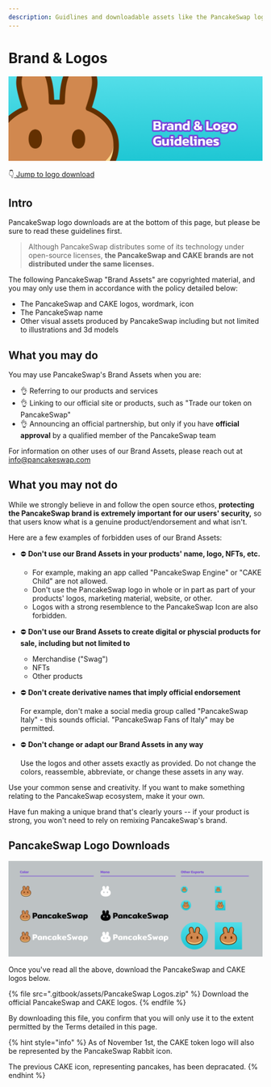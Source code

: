 ```yaml
---
description: Guidlines and downloadable assets like the PancakeSwap logo SVG
---
```


# Brand & Logos

![](<.gitbook/assets/Frame 6.png>)

👇[ Jump to logo download](brand.md#pancakeswap-logo-downloads)

## Intro

PancakeSwap logo downloads are at the bottom of this page, but please be sure to read these guidelines first.

> Although PancakeSwap distributes some of its technology under open-source licenses, **the PancakeSwap and CAKE brands are not distributed under the same licenses.**

The following PancakeSwap "Brand Assets" are copyrighted material, and you may only use them in accordance with the policy detailed below:

* The PancakeSwap and CAKE logos, wordmark, icon
* The PancakeSwap name
* Other visual assets produced by PancakeSwap including but not limited to illustrations and 3d models

## What you may do

You may use PancakeSwap's Brand Assets when you are:

* 👌 Referring to our products and services
* 👌 Linking to our official site or products, such as "Trade our token on PancakeSwap"
* 👌 Announcing an official partnership, but only if you have **official approval** by a qualified member of the PancakeSwap team

For information on other uses of our Brand Assets, please reach out at info@pancakeswap.com

## What you may not do

While we strongly believe in and follow the open source ethos, **protecting the PancakeSwap brand is extremely important for our users' security,** so that users know what is a genuine product/endorsement and what isn't.

Here are a few examples of forbidden uses of our Brand Assets:

* ⛔️ **Don't use our Brand Assets in your products' name, logo, NFTs, etc.**&#x20;
  * For example, making an app called "PancakeSwap Engine" or "CAKE Child" are not allowed.
  * Don't use the PancakeSwap logo in whole or in part as part of your products' logos, marketing material, website, or other.
  * Logos with a strong resemblence to the PancakeSwap Icon are also forbidden.
* ⛔️ **Don't use our Brand Assets to create digital or physcial products for sale, including but not limited to**
  * Merchandise ("Swag")
  * NFTs
  * Other products
*   ⛔️ **Don't create derivative names that imply official endorsement**

    For example, don't make a social media group called "PancakeSwap Italy" - this sounds official. "PancakeSwap Fans of Italy" may be permitted.
*   ⛔️ **Don't change or adapt our Brand Assets in any way**

    Use the logos and other assets exactly as provided. Do not change the colors, reassemble, abbreviate, or change these assets in any way.

Use your common sense and creativity. If you want to make something relating to the PancakeSwap ecosystem, make it your own.

Have fun making a unique brand that's clearly yours -- if your product is strong, you won't need to rely on remixing PancakeSwap's brand.

## PancakeSwap Logo Downloads

![](<.gitbook/assets/Frame 4.png>)

Once you've read all the above, download the PancakeSwap and CAKE logos below.

{% file src=".gitbook/assets/PancakeSwap Logos.zip" %}
Download the official PancakeSwap and CAKE logos.
{% endfile %}

By downloading this file, you confirm that you will only use it to the extent permitted by the Terms detailed in this page.

{% hint style="info" %}
As of November 1st, the CAKE token logo will also be represented by the PancakeSwap Rabbit icon.

The previous CAKE icon, representing pancakes, has been depracated.
{% endhint %}

